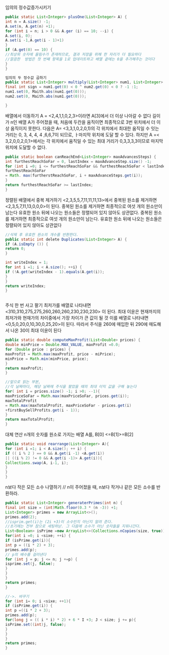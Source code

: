 임의의 정수값증가시키기
```java
public static List<Integer> plusOne(List<Integer> A) {
int n = A.size() -1;
A.set(n, A.get(n) +1);
for (int i = n; i > 0 && A.ger (i) == 10; --i) {
A.set(i, 0);
A.set(i -1,A.get(i - 1)+1)
}
if (A.get(0) == 10) {
//최상위 숫자에 올림수가 존재하므로, 결과 저장을 위해 한 자리가 더 필요하다
//깔끔한  방법은 첫 번째 항목을 1로 업데이트하고 배열 끝에는 0을 추가해주는 것이다
}
}

임의의 두 정수값 곱하기
public static List<Integer> multiply(List<Integer> num1, List<Integer>  num2) {
final int sign = num1.get(0) < 0 ^ num2.get(0) < 0 ? -1 :1;
num1.set(0, Maith.abs(num1.get(0)));
num2.set(0, Maith.abs(num1.get(0)));

}

```


배열에서 이동하기 
A = <2,4,1,1,0,2,3>이라면 A[3]에서 더 이상 나아갈 수 없다
길이가 n인 배열 A가 주어졌을 때, 처음에 두칸을 움직이면 최종적으로 3번 위치에서 더 이상 움직이지 못한다.
다음은 A= <3,3,1,0,2,0,1)의 각 위치에서 최대한 움직일 수 잇는 거리는 0, 3, 4, 4, 4 ,6,6,7이 되므로, ㅏ마지막 위치에 도달 할 수 있다. 하지만 A =< 3,2,0,0,2,0,1>에서는 각 위치에서 움직일 수 있는 최대 거리가 0,3,3,3,3이므로 마지막 위치에 도달할 수 없다.
```java
public static boolean canReachEnd<List<Integer> maxAdvancesSteps) {
int furthestReachSoFar = 0, lastIndex = maxAdvanceStep.size() -1;
for (int i =0; i <= furthestReachSoFar && furthestReachSoFar < lastIndex; ++i) {
furthestReachSoFar
= Math. max(furtherstReachSoFar, i + maxAdvanceSteps.get(i));
}
return furthestReachSoFar >= lastIndex;
}

```


정렬된 배열에서 중복 제거하기
<2,3,5,5,7,11,11,11,13>에서 중복된 원소를 제거하면 <2,3,5,7,11,13,0,0,0>이 된다. 중복된 원소를 제거하면 최종적으로 여섯 개의 원소만이 남는다 유효한 원소 뒤에 나오는 원소들은 정렬되어 있지 않아도 상관없다. 중복된 원소를 제거하면 최종적으로 여섯 개의 원소만이 남는다. 유효한 원소 뒤에 나오는 원소들은 정렬되어 있지 않아도 상관없다


```java
//삭제 후 유효한 원소의 개수를 반환한다.
public static int delete Duplicates(List<Integer> A) {
if (A.isEmpty ()) {
return 0;
}

int writeIndex = 1;
for int i =1; i < A.size(); ++i) {
if (!A.get(writeIndex - 1).equals(A.get(i));
}
}
return writeIndex;
}



```


주식 한 번 사고 팔기
최저가를 배열로 나타내면<310,310,275,275,260,260,260,230,230,230> 이 된다. 최대 이윤은 현재까지의 최저가와 현재가의 차이중에서 가장 차이가 큰 값이 될 것 이를 배열로 나타내면<0,5,0,20,0,10,30,0,25,20>이 된다. 따라서 주식을 260에 매입한 뒤 290에 매도해서 나온 30이 최대 이윤이 된다
```java
public static double computeMaxProfit(List<Double> prices) {
double minPrice = Double.MAX_VALUE, maxProfit =0.0;
for (Double price : prices) {
maxProfit = Math.max(maxProfit, price - miPrice);
minPrice = Math.min(minPrice, price);
}
return maxProfit;
}

//앞으로 읽는 부분,
//각 날짜마다, 해당 날짜에 주식을 팔았을 때의 최대 이익 값을 구해 놓는다
for( int i = prices.size() -1; i >0; --1){
maxPriceSoFar = Math.max(maxPriceSoFar, prices.get(i));
maxTotalProfit
= Math.max(maxTotalProfit, maxPriceSoFar - prices.get(i)
+firstBuySellProfits.get(i - 1));
}
return maxTotalProfit;
}
```


대체 연산
n개의 숫자를 원소로 가지는 배열 A를, B[0] <=B[1]>=B[2]

```java
public static void rearrange(List<Integer> A){
for (int i =1; i < A.size(); ++ i) {
if (( i % 2 ) == 0 && A.get(i -1) <A.get(i))
|| ((i % 2) != 0 && A.get(i -1)> A.get(i)){
Collections.swap(A, i-1, i);
}
}
}
```


n보다 작은 모든 소수 나열하기
// n이 주어졌을 때, n보다 작거나 같은 모든 소수를 반환하라.


```java
public static List<Integer> generaterPrimes(int n) {
final int size = (int)Math.floor(0.3 * (n -3)) +1;
List<Integer> primes = new ArrayList<>();
primes.add(2);
//isprim.get(i)는 (2i +3)이 소수인지 아닌지 알려 준다.
//초기에는 전부 참으로 세팅하낟. 그 다음에 소수가 아닌 숫자들을 지워나간다.
List<Boolean> isPrime =new ArrayList<>(Collections.nCopies(size, true));
for(int i =0; i <sixe; ++i) {
if (isPrime.get(i)){
int p = ((i * 2) + 3);
primes.add(p);
// p의 배수를 걸러낸다
for (int j = p; j <= n; j +=p) {
isprime.set(j, false);
}
}
}
return primes;
}


```

```java
//->. 바꾸기
for (int i= 0; i <sixe; ++1){
if (isPrime.get(i)) {
int p =((i * 2 + 3);
primes.add(p);
for(long j = (( i * i) * 2) + 6 * I +3; J < size; j += p){
isPrime.set((int)j, false);
}
}
}
return primes;
}
